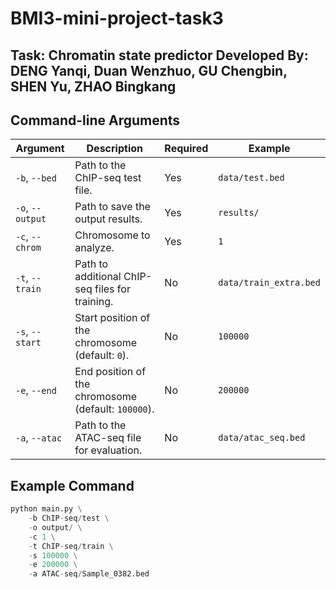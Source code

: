 # BMI3-mini-project-task3
Task: Chromatin state predictor
Developed By: DENG Yanqi, Duan Wenzhuo, GU Chengbin, SHEN Yu, ZHAO Bingkang
---

## Command-line Arguments
| Argument                | Description                                                   | Required | Example                     |
|-------------------------|---------------------------------------------------------------|----------|-----------------------------|
| `-b`, `--bed`           | Path to the ChIP-seq test file.                               | Yes      | `data/test.bed`            |
| `-o`, `--output`        | Path to save the output results.                              | Yes      | `results/`                 |
| `-c`, `--chrom`         | Chromosome to analyze.                                        | Yes      | `1`                        |
| `-t`, `--train`         | Path to additional ChIP-seq files for training.               | No       | `data/train_extra.bed`     |
| `-s`, `--start`         | Start position of the chromosome (default: `0`).              | No       | `100000`                   |
| `-e`, `--end`           | End position of the chromosome (default: `100000`).           | No       | `200000`                   |
| `-a`, `--atac`          | Path to the ATAC-seq file for evaluation.                     | No       | `data/atac_seq.bed`        |

## Example Command
```python
python main.py \
    -b ChIP-seq/test \
    -o output/ \
    -c 1 \
    -t ChIP-seq/train \
    -s 100000 \
    -e 200000 \
    -a ATAC-seq/Sample_0382.bed
```
